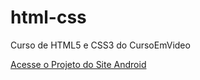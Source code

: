 # html-css
 Curso de HTML5 e CSS3 do CursoEmVideo


<a href="https://alexsandro240.github.io/html-css/desafios/d010/android.html" target="_blank"> Acesse o Projeto do Site Android </a>